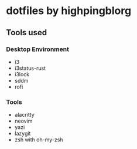 # dotfiles by highpingblorg

## Tools used
### Desktop Environment
- i3
- i3status-rust
- i3lock
- sddm
- rofi

### Tools
- alacritty
- neovim
- yazi
- lazygit
- zsh with oh-my-zsh
